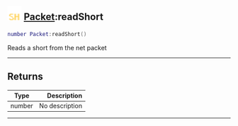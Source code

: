 ## <img src="../../.gitbook/assets/shared.png" width="32" height="32" /> [Packet](../packet/README.md):readShort

```lua
number Packet:readShort()
```

Reads a short from the net packet<br>

-----------------
## Returns

| Type   | Description |
| ------ | ----------: |
| number | No description |


--------